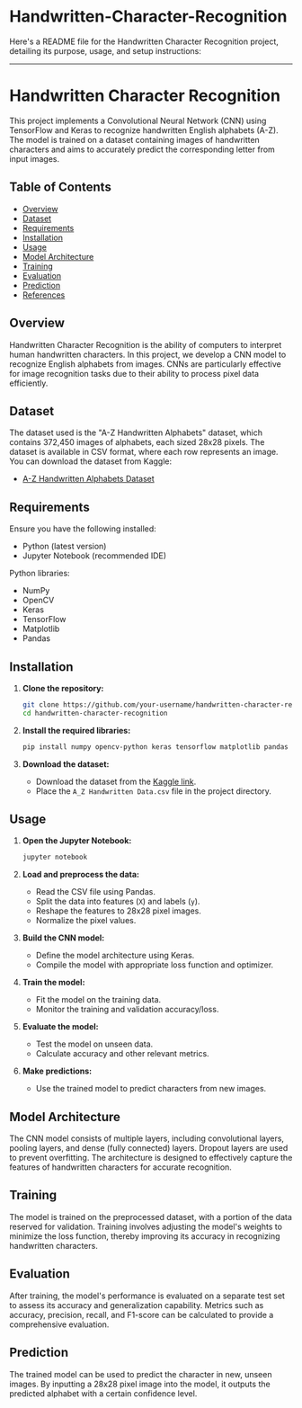 # Handwritten-Character-Recognition

Here's a README file for the Handwritten Character Recognition project, detailing its purpose, usage, and setup instructions:

---

# Handwritten Character Recognition

This project implements a Convolutional Neural Network (CNN) using TensorFlow and Keras to recognize handwritten English alphabets (A-Z). The model is trained on a dataset containing images of handwritten characters and aims to accurately predict the corresponding letter from input images.

## Table of Contents

- [Overview](#overview)
- [Dataset](#dataset)
- [Requirements](#requirements)
- [Installation](#installation)
- [Usage](#usage)
- [Model Architecture](#model-architecture)
- [Training](#training)
- [Evaluation](#evaluation)
- [Prediction](#prediction)
- [References](#references)

## Overview

Handwritten Character Recognition is the ability of computers to interpret human handwritten characters. In this project, we develop a CNN model to recognize English alphabets from images. CNNs are particularly effective for image recognition tasks due to their ability to process pixel data efficiently.

## Dataset

The dataset used is the "A-Z Handwritten Alphabets" dataset, which contains 372,450 images of alphabets, each sized 28x28 pixels. The dataset is available in CSV format, where each row represents an image. You can download the dataset from Kaggle:

- [A-Z Handwritten Alphabets Dataset](https://www.kaggle.com/datasets/sachinpatel21/az-handwritten-alphabets-in-csv-format)

## Requirements

Ensure you have the following installed:

- Python (latest version)
- Jupyter Notebook (recommended IDE)

Python libraries:

- NumPy
- OpenCV
- Keras
- TensorFlow
- Matplotlib
- Pandas

## Installation

1. **Clone the repository:**

   ```bash
   git clone https://github.com/your-username/handwritten-character-recognition.git
   cd handwritten-character-recognition
   ```

2. **Install the required libraries:**

   ```bash
   pip install numpy opencv-python keras tensorflow matplotlib pandas
   ```

3. **Download the dataset:**

   - Download the dataset from the [Kaggle link](https://www.kaggle.com/datasets/sachinpatel21/az-handwritten-alphabets-in-csv-format).
   - Place the `A_Z Handwritten Data.csv` file in the project directory.

## Usage

1. **Open the Jupyter Notebook:**

   ```bash
   jupyter notebook
   ```

2. **Load and preprocess the data:**

   - Read the CSV file using Pandas.
   - Split the data into features (`X`) and labels (`y`).
   - Reshape the features to 28x28 pixel images.
   - Normalize the pixel values.

3. **Build the CNN model:**

   - Define the model architecture using Keras.
   - Compile the model with appropriate loss function and optimizer.

4. **Train the model:**

   - Fit the model on the training data.
   - Monitor the training and validation accuracy/loss.

5. **Evaluate the model:**

   - Test the model on unseen data.
   - Calculate accuracy and other relevant metrics.

6. **Make predictions:**

   - Use the trained model to predict characters from new images.

## Model Architecture

The CNN model consists of multiple layers, including convolutional layers, pooling layers, and dense (fully connected) layers. Dropout layers are used to prevent overfitting. The architecture is designed to effectively capture the features of handwritten characters for accurate recognition.

## Training

The model is trained on the preprocessed dataset, with a portion of the data reserved for validation. Training involves adjusting the model's weights to minimize the loss function, thereby improving its accuracy in recognizing handwritten characters.

## Evaluation

After training, the model's performance is evaluated on a separate test set to assess its accuracy and generalization capability. Metrics such as accuracy, precision, recall, and F1-score can be calculated to provide a comprehensive evaluation.

## Prediction

The trained model can be used to predict the character in new, unseen images. By inputting a 28x28 pixel image into the model, it outputs the predicted alphabet with a certain confidence level.
